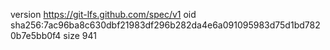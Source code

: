 version https://git-lfs.github.com/spec/v1
oid sha256:7ac96ba8c630dbf21983df296b282da4e6a091095983d75d1bd7820b7e5bb0f4
size 941
